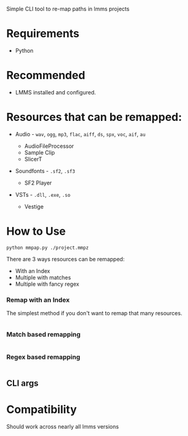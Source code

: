 Simple CLI tool to re-map paths in lmms projects


# Requirements
* Python

# Recommended
* LMMS installed and configured.


# Resources that can be remapped:
* Audio - ``wav``, ``ogg``, ``mp3``, ``flac``, ``aiff``, ``ds``, ``spx``, ``voc``, ``aif``, ``au``
    - AudioFileProcessor
    - Sample Clip
    - SlicerT

* Soundfonts - ``.sf2``, ``.sf3``
    - SF2  Player

* VSTs - ``.dll``, ``.exe``, ``.so``
    - Vestige

# How to Use
```shell
python mmpap.py ./project.mmpz
```

There are 3 ways resources can be remapped:
* With an Index
* Multiple with matches
* Multiple with fancy regex

### Remap with an Index
The simplest method if you don't want to remap that many resources.

```shell

```

### Match based remapping

```shell

```

### Regex based remapping

```shell

```

## CLI args


# Compatibility
Should work across nearly all lmms versions

